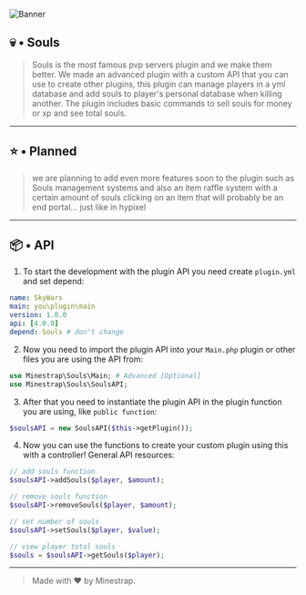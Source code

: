 ![Banner](https://encrypted-tbn0.gstatic.com/images?q=tbn:ANd9GcSoLb1hx-nQKuNDj8b5puRRNtDamDvE6Um32Q&usqp=CAU)

## 💀 • Souls

> Souls is the most famous pvp servers plugin and we make them better. We made an advanced plugin with a custom API that you can use to create other plugins, this plugin can manage players in a yml database and add souls to player's personal database when killing another. The plugin includes basic commands to sell souls for money or xp and see total souls.

---

## ⭐ • Planned

> we are planning to add even more features soon to the plugin such as Souls management systems and also an item raffle system with a certain amount of souls clicking on an item that will probably be an end portal... just like in hypixel

---

## 📦 • API

1. To start the development with the plugin API you need create ```plugin.yml``` and set depend:

```yml
name: SkyWars
main: you\plugin\main
version: 1.0.0
api: [4.0.0]
depend: Souls # don't change 
```

2. Now you need to import the plugin API into your ```Main.php``` plugin or other files you are using the API from:

```php
use Minestrap\Souls\Main; # Advanced [Optional]
use Minestrap\Souls\SoulsAPI;
```

3. After that you need to instantiate the plugin API in the plugin function you are using, like ```public function```:

```php
$soulsAPI = new SoulsAPI($this->getPlugin());
```

4. Now you can use the functions to create your custom plugin using this with a controller! General API resources:

```php
// add souls function
$soulsAPI->addSouls($player, $amount);

// remove souls function
$soulsAPI->removeSouls($player, $amount);

// set number of souls
$soulsAPI->setSouls($player, $value);

// view player total souls
$souls = $soulsAPI->getSouls($player);
```

---

> Made with ♥️ by Minestrap.
